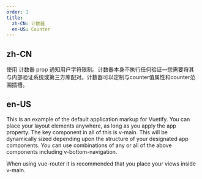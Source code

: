 ```yaml
---
order: 1
title:
  zh-CN: 计数器
  en-US: Counter
---
```


## zh-CN

使用 计数器 prop 通知用户字符限制。计数器本身不执行任何验证—您需要将其与内部验证系统或第三方库配对。计数器可以定制与counter值属性和counter范围插槽。

## en-US

This is an example of the default application markup for Vuetify. You can place your layout elements anywhere, as long as you apply the app property. The key component in all of this is v-main. This will be dynamically sized depending upon the structure of your designated app components. You can use combinations of any or all of the above components including v-bottom-navigation.

When using vue-router it is recommended that you place your views inside v-main.
